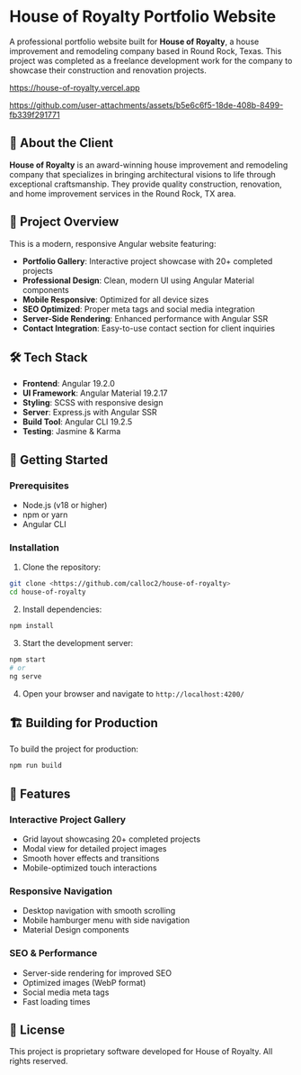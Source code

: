 # House of Royalty Portfolio Website

A professional portfolio website built for **House of Royalty**, a house improvement and remodeling company based in Round Rock, Texas. This project was completed as a freelance development work for the company to showcase their construction and renovation projects.

https://house-of-royalty.vercel.app

https://github.com/user-attachments/assets/b5e6c6f5-18de-408b-8499-fb339f291771

## 🏢 About the Client

**House of Royalty** is an award-winning house improvement and remodeling company that specializes in bringing architectural visions to life through exceptional craftsmanship. They provide quality construction, renovation, and home improvement services in the Round Rock, TX area.

## 🚀 Project Overview

This is a modern, responsive Angular website featuring:

- **Portfolio Gallery**: Interactive project showcase with 20+ completed projects
- **Professional Design**: Clean, modern UI using Angular Material components
- **Mobile Responsive**: Optimized for all device sizes
- **SEO Optimized**: Proper meta tags and social media integration
- **Server-Side Rendering**: Enhanced performance with Angular SSR
- **Contact Integration**: Easy-to-use contact section for client inquiries

## 🛠️ Tech Stack

- **Frontend**: Angular 19.2.0
- **UI Framework**: Angular Material 19.2.17
- **Styling**: SCSS with responsive design
- **Server**: Express.js with Angular SSR
- **Build Tool**: Angular CLI 19.2.5
- **Testing**: Jasmine & Karma

## 🚀 Getting Started

### Prerequisites

- Node.js (v18 or higher)
- npm or yarn
- Angular CLI

### Installation

1. Clone the repository:
```bash
git clone <https://github.com/calloc2/house-of-royalty>
cd house-of-royalty
```

2. Install dependencies:
```bash
npm install
```

3. Start the development server:
```bash
npm start
# or
ng serve
```

4. Open your browser and navigate to `http://localhost:4200/`

## 🏗️ Building for Production

To build the project for production:

```bash
npm run build
```

## 📱 Features

### Interactive Project Gallery
- Grid layout showcasing 20+ completed projects
- Modal view for detailed project images
- Smooth hover effects and transitions
- Mobile-optimized touch interactions

### Responsive Navigation
- Desktop navigation with smooth scrolling
- Mobile hamburger menu with side navigation
- Material Design components

### SEO & Performance
- Server-side rendering for improved SEO
- Optimized images (WebP format)
- Social media meta tags
- Fast loading times

## 📄 License

This project is proprietary software developed for House of Royalty. All rights reserved.
